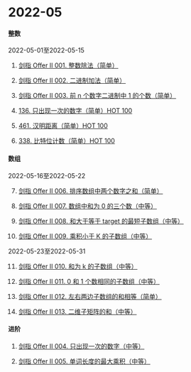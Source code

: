 # 2022-05

#### 整数
2022-05-01至2022-05-15
1. [剑指 Offer II 001. 整数除法（简单）](https://leetcode-cn.com/problems/xoh6Oh/)

2. [剑指 Offer II 002. 二进制加法（简单）](https://leetcode-cn.com/problems/JFETK5/)

3. [剑指 Offer II 003. 前 n 个数字二进制中 1 的个数（简单）](https://leetcode-cn.com/problems/w3tCBm/)

4. [136. 只出现一次的数字（简单）HOT 100](https://leetcode.cn/problems/single-number/)

5. [461. 汉明距离（简单）HOT 100](https://leetcode.cn/problems/hamming-distance/)

6. [338. 比特位计数（简单）HOT 100](https://leetcode-cn.com/problems/counting-bits/)

#### 数组
2022-05-16至2022-05-22 

7. [剑指 Offer II 006. 排序数组中两个数字之和（简单）](https://leetcode-cn.com/problems/kLl5u1/)   

8. [剑指 Offer II 007. 数组中和为 0 的三个数（中等）](https://leetcode-cn.com/problems/1fGaJU/)

9. [剑指 Offer II 008. 和大于等于 target 的最短子数组（中等）](https://leetcode-cn.com/problems/2VG8Kg/)

10. [剑指 Offer II 009. 乘积小于 K 的子数组（中等）](https://leetcode-cn.com/problems/ZVAVXX/)

2022-05-23至2022-05-31

11. [剑指 Offer II 010. 和为 k 的子数组（中等）](https://leetcode-cn.com/problems/QTMn0o/)

12. [剑指 Offer II 011. 0 和 1 个数相同的子数组（中等）](https://leetcode-cn.com/problems/A1NYOS/)

13. [剑指 Offer II 012. 左右两边子数组的和相等（简单）](https://leetcode-cn.com/problems/tvdfij/)

14. [剑指 Offer II 013. 二维子矩阵的和（中等）](https://leetcode-cn.com/problems/O4NDxx/)

#### 进阶
1. [剑指 Offer II 004. 只出现一次的数字（中等）](https://leetcode-cn.com/problems/WGki4K/)

2. [剑指 Offer II 005. 单词长度的最大乘积（中等）](https://leetcode-cn.com/problems/aseY1I/)